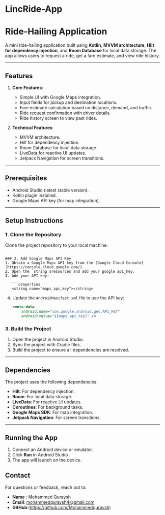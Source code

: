 # LincRide-App
# Ride-Hailing Application

A mini ride-hailing application built using 
**Kotlin**,
**MVVM architecture**,
**Hilt for dependency injection**,
and **Room Database** for local data storage. The app allows users to request a ride, get a fare estimate, and view ride history.

---

## Features
1. **Core Features**:
   - Simple UI with Google Maps integration.
   - Input fields for pickup and destination locations.
   - Fare estimate calculation based on distance, demand, and traffic.
   - Ride request confirmation with driver details.
   - Ride history screen to view past rides.

2. **Technical Features**:
   - MVVM architecture.
   - Hilt for dependency injection.
   - Room Database for local data storage.
   - LiveData for reactive UI updates.
   - Jetpack Navigation for screen transitions.

---

## Prerequisites
- Android Studio (latest stable version).
- Kotlin plugin installed.
- Google Maps API key (for map integration).

---

## Setup Instructions

### 1. Clone the Repository
Clone the project repository to your local machine:


```

### 2. Add Google Maps API Key
1. Obtain a Google Maps API key from the [Google Cloud Console](https://console.cloud.google.com/).
2. Open the `string sresources and add your google api_key. 
3. Add your API key:

   ```properties
   <string name="maps_api_key"></string>
   ```

4. Update the `AndroidManifest.xml` file to use the API key:

   ```xml
   <meta-data
       android:name="com.google.android.geo.API_KEY"
       android:value="${maps_api_key}" />
   ```

### 3. Build the Project
1. Open the project in Android Studio.
2. Sync the project with Gradle files.
3. Build the project to ensure all dependencies are resolved.

---



## Dependencies
The project uses the following dependencies:
- **Hilt**: For dependency injection.
- **Room**: For local data storage.
- **LiveData**: For reactive UI updates.
- **Coroutines**: For background tasks.
- **Google Maps SDK**: For map integration.
- **Jetpack Navigation**: For screen transitions.

---

## Running the App
1. Connect an Android device or emulator.
2. Click **Run** in Android Studio .
3. The app will launch on the device.


## Contact
For questions or feedback, reach out to:
- **Name**  : Mohammed Quraysh
- **Email**: mohammedquraysh4@gmail.com  
- **GitHub**:(https://github.com/Mohammedquraysh)


